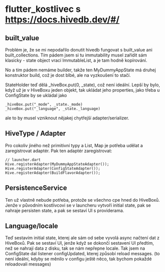 # flutter_kostlivec s https://docs.hivedb.dev/#/

## built_value
Problém je, že se mi nepodařilo donutit hivedb fungovat s built_value
ani built_collections. Tím pádem jsem si tu immutability musel zařídit
sám klasicky - state object vrací ImmutableList, a je tam hodně kopírování.

No a tím pádem nemáme builder, takže ten MyDummyAppState má druhej konstruktor
build, což je dost blbé, ale na vyzkoušení to stačí.

StateHolder teď dělá _hiveBox.put(0, _state), což není ideální.
Lepší by bylo, když už je v HiveBoxu jeden objekt, tak ukládat jeho
properties, jako třeba u ConfigState by se ukládal jako

    _hiveBox.put("_mode", _state._mode)
    _hiveBox.put("_language", _state._language)

ale to by musel vzniknout nějakej chytřejší adapter/serializer. 

## HiveType / Adapter
Pro cokoliv jiného než primitivní typy a List, Map je potřeba udělat a zaregistrovat
adaptér. Pak ten adaptér zaregistrovat:

    // launcher.dart
    Hive.registerAdapter(MyDummyAppStateAdapter());
    Hive.registerAdapter(ConfigStateAdapter());
    Hive.registerAdapter(BuildFlavorAdapter());

## PersistenceService
Ten už vlastně nebude potřeba, protože se všechno cpe hned do HiveBoxů. 
Jenže v původním kostlivcovi se v launcheru vytvoří initial state, pak
se nahraje persisten state, a pak se sestaví UI s providerama.

## Language/locale
Teď sestavím initial state, kterej ale sám od sebe vyvolá async načtení 
dat z HiveBoxů. Pak se sestaví UI, jenže když se dokončí sestavení UI
předtím, než se nahrají data z disku, tak se nám nepřepne locale.
Tak jsem na ConfigState dal listener configUpdated, kterej způsobí 
reload messages. (to není ideální, kdyby se měnilo v configu ještě něco,
tak bychom pokaždé reloadovali messages)
